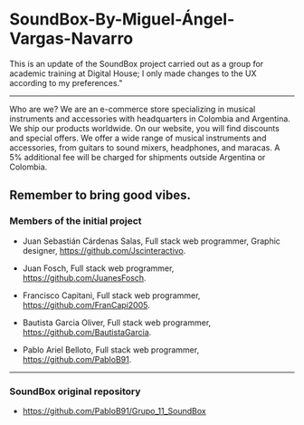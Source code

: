 # SoundBox-By-Miguel-Ángel-Vargas-Navarro
This is an update of the SoundBox project carried out as a group for academic training at Digital House; I only made changes to the UX according to my preferences."

---
Who are we?
We are an e-commerce store specializing in musical instruments and accessories with headquarters in Colombia and Argentina. We ship our products worldwide. On our website, you will find discounts and special offers. We offer a wide range of musical instruments and accessories, from guitars to sound mixers, headphones, and maracas. A 5% additional fee will be charged for shipments outside Argentina or Colombia.

Remember to bring good vibes.
---
### Members of the initial project

  - Juan Sebastián Cárdenas Salas, Full stack web programmer, Graphic designer, https://github.com/Jscinteractivo.
  
  - Juan Fosch, Full stack web programmer, https://github.com/JuanesFosch.
  
  - Francisco Capitani, Full stack web programmer, https://github.com/FranCapi2005.
    
  - Bautista Garcia Oliver, Full stack web programmer, https://github.com/BautistaGarcia.
    
  - Pablo Ariel Belloto, Full stack web programmer, https://github.com/PabloB91.
  
---
### SoundBox original repository

  - https://github.com/PabloB91/Grupo_11_SoundBox
